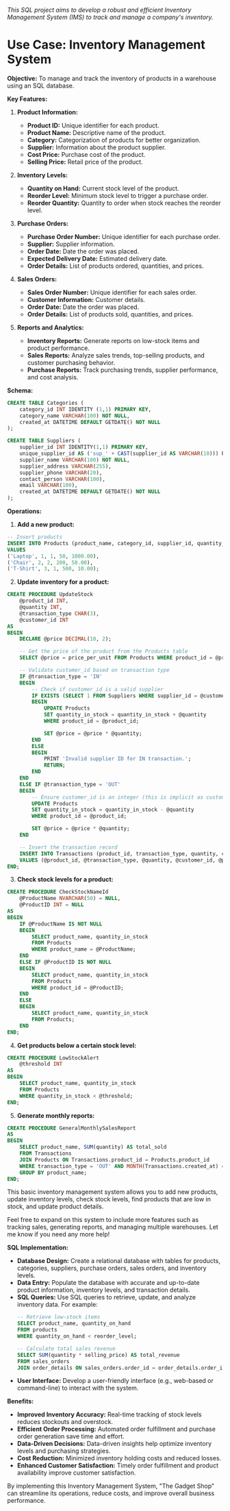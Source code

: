 *This SQL project aims to develop a robust and efficient Inventory Management System (IMS) to track and manage a company's inventory.*

# Use Case: Inventory Management System

**Objective:** To manage and track the inventory of products in a warehouse using an SQL database.

**Key Features:**

1. **Product Information:**
   * **Product ID:** Unique identifier for each product.
   * **Product Name:** Descriptive name of the product.
   * **Category:** Categorization of products for better organization.
   * **Supplier:** Information about the product supplier.
   * **Cost Price:** Purchase cost of the product.
   * **Selling Price:** Retail price of the product.

2. **Inventory Levels:**
   * **Quantity on Hand:** Current stock level of the product.
   * **Reorder Level:** Minimum stock level to trigger a purchase order.
   * **Reorder Quantity:** Quantity to order when stock reaches the reorder level.

3. **Purchase Orders:**
   * **Purchase Order Number:** Unique identifier for each purchase order.
   * **Supplier:** Supplier information.
   * **Order Date:** Date the order was placed.
   * **Expected Delivery Date:** Estimated delivery date.
   * **Order Details:** List of products ordered, quantities, and prices.

4. **Sales Orders:**
   * **Sales Order Number:** Unique identifier for each sales order.
   * **Customer Information:** Customer details.
   * **Order Date:** Date the order was placed.
   * **Order Details:** List of products sold, quantities, and prices.

5. **Reports and Analytics:**
   * **Inventory Reports:** Generate reports on low-stock items and product performance.
   * **Sales Reports:** Analyze sales trends, top-selling products, and customer purchasing behavior.
   * **Purchase Reports:** Track purchasing trends, supplier performance, and cost analysis.

**Schema:**
```sql
CREATE TABLE Categories (
    category_id INT IDENTITY (1,1) PRIMARY KEY,
    category_name VARCHAR(100) NOT NULL,
	created_at DATETIME DEFAULT GETDATE() NOT NULL
);

CREATE TABLE Suppliers (
    supplier_id INT IDENTITY(1,1) PRIMARY KEY,
    unique_supplier_id AS ('sup_' + CAST(supplier_id AS VARCHAR(10))) PERSISTED,
    supplier_name VARCHAR(100) NOT NULL,
    supplier_address VARCHAR(255),
    supplier_phone VARCHAR(20),
    contact_person VARCHAR(100),
    email VARCHAR(100),
    created_at DATETIME DEFAULT GETDATE() NOT NULL
);
```

**Operations:**

1. **Add a new product:**
```sql
-- Insert products
INSERT INTO Products (product_name, category_id, supplier_id, quantity_in_stock, price_per_unit) 
VALUES 
('Laptop', 1, 1, 50, 1000.00),
('Chair', 2, 2, 200, 50.00),
('T-Shirt', 3, 1, 500, 10.00);
```

2. **Update inventory for a product:**
```sql
CREATE PROCEDURE UpdateStock
    @product_id INT,
    @quantity INT,
    @transaction_type CHAR(3),
    @customer_id INT
AS
BEGIN
    DECLARE @price DECIMAL(10, 2);

    -- Get the price of the product from the Products table
    SELECT @price = price_per_unit FROM Products WHERE product_id = @product_id;

    -- Validate customer_id based on transaction type
    IF @transaction_type = 'IN'
    BEGIN
        -- Check if customer_id is a valid supplier
        IF EXISTS (SELECT 1 FROM Suppliers WHERE supplier_id = @customer_id)
        BEGIN
            UPDATE Products
            SET quantity_in_stock = quantity_in_stock + @quantity
            WHERE product_id = @product_id;

            SET @price = @price * @quantity; 
        END
        ELSE
        BEGIN
            PRINT 'Invalid supplier ID for IN transaction.';
            RETURN;
        END
    END
    ELSE IF @transaction_type = 'OUT'
    BEGIN
        -- Ensure customer_id is an integer (this is implicit as customer_id is declared as INT)
        UPDATE Products
        SET quantity_in_stock = quantity_in_stock - @quantity
        WHERE product_id = @product_id;

        SET @price = @price * @quantity;  
    END

    -- Insert the transaction record
    INSERT INTO Transactions (product_id, transaction_type, quantity, customer_id, price)
    VALUES (@product_id, @transaction_type, @quantity, @customer_id, @price);
END;
```

3. **Check stock levels for a product:**
```sql
CREATE PROCEDURE CheckStockNameId
    @ProductName NVARCHAR(50) = NULL,
    @ProductID INT = NULL
AS
BEGIN
    IF @ProductName IS NOT NULL
    BEGIN
        SELECT product_name, quantity_in_stock
        FROM Products
        WHERE product_name = @ProductName;
    END
    ELSE IF @ProductID IS NOT NULL
    BEGIN
        SELECT product_name, quantity_in_stock
        FROM Products
        WHERE product_id = @ProductID;
    END
    ELSE
    BEGIN
        SELECT product_name, quantity_in_stock
        FROM Products;
    END
END;
```

4. **Get products below a certain stock level:**
```sql
CREATE PROCEDURE LowStockAlert
    @threshold INT
AS
BEGIN
    SELECT product_name, quantity_in_stock
    FROM Products
    WHERE quantity_in_stock < @threshold;
END;
```

5. **Generate monthly reports:**
```sql
CREATE PROCEDURE GeneralMonthlySalesReport
AS
BEGIN
    SELECT product_name, SUM(quantity) AS total_sold
    FROM Transactions
    JOIN Products ON Transactions.product_id = Products.product_id
    WHERE transaction_type = 'OUT' AND MONTH(Transactions.created_at) = MONTH(GETDATE())
    GROUP BY product_name;
END;
```

This basic inventory management system allows you to add new products, update inventory levels, check stock levels, find products that are low in stock, and update product details.

Feel free to expand on this system to include more features such as tracking sales, generating reports, and managing multiple warehouses. Let me know if you need any more help!


**SQL Implementation:**

* **Database Design:** Create a relational database with tables for products, categories, suppliers, purchase orders, sales orders, and inventory levels.
* **Data Entry:** Populate the database with accurate and up-to-date product information, inventory levels, and transaction details.
* **SQL Queries:** Use SQL queries to retrieve, update, and analyze inventory data. For example:
  ```sql
  -- Retrieve low-stock items
  SELECT product_name, quantity_on_hand
  FROM products
  WHERE quantity_on_hand < reorder_level;

  -- Calculate total sales revenue
  SELECT SUM(quantity * selling_price) AS total_revenue
  FROM sales_orders
  JOIN order_details ON sales_orders.order_id = order_details.order_id;
  ```
* **User Interface:** Develop a user-friendly interface (e.g., web-based or command-line) to interact with the system.

**Benefits:**

* **Improved Inventory Accuracy:** Real-time tracking of stock levels reduces stockouts and overstock.
* **Efficient Order Processing:** Automated order fulfillment and purchase order generation save time and effort.
* **Data-Driven Decisions:** Data-driven insights help optimize inventory levels and purchasing strategies.
* **Cost Reduction:** Minimized inventory holding costs and reduced losses.
* **Enhanced Customer Satisfaction:** Timely order fulfillment and product availability improve customer satisfaction.

By implementing this Inventory Management System, "The Gadget Shop" can streamline its operations, reduce costs, and improve overall business performance.
